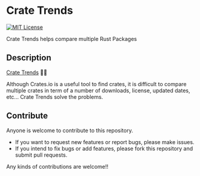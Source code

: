 # Crate Trends

[![MIT License](http://img.shields.io/badge/license-MIT-blue.svg?style=flat)](LICENSE)

Crate Trends helps compare multiple Rust Packages

## Description

[Crate Trends](https://crate-trends.herokuapp.com/) 🦀🦀

Although Crates.io is a useful tool to find crates, it is difficult to compare multiple crates in term of a number of downloads, license, updated dates, etc...
Crate Trends solve the problems.

## Contribute

Anyone is welcome to contribute to this repository.

- If you want to request new features or report bugs, please make issues.
- If you intend to fix bugs or add features, please fork this repository and submit pull requests.

Any kinds of contributions are welcome!!
